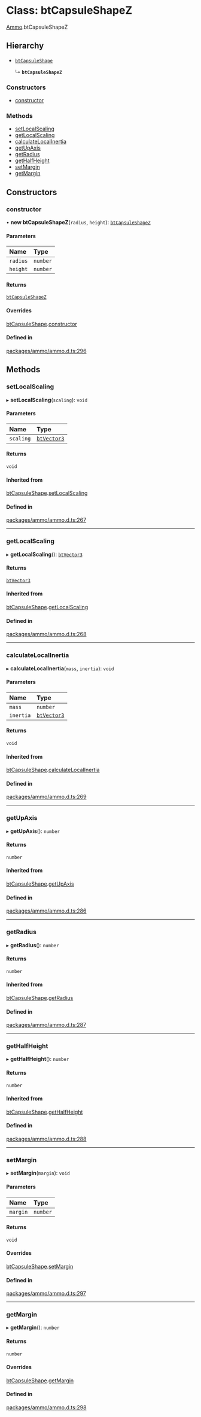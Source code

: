 # Class: btCapsuleShapeZ

[Ammo](../modules/Ammo.md).btCapsuleShapeZ

## Hierarchy

- [`btCapsuleShape`](Ammo.btCapsuleShape.md)

  ↳ **`btCapsuleShapeZ`**

### Constructors

- [constructor](Ammo.btCapsuleShapeZ.md#constructor)

### Methods

- [setLocalScaling](Ammo.btCapsuleShapeZ.md#setlocalscaling)
- [getLocalScaling](Ammo.btCapsuleShapeZ.md#getlocalscaling)
- [calculateLocalInertia](Ammo.btCapsuleShapeZ.md#calculatelocalinertia)
- [getUpAxis](Ammo.btCapsuleShapeZ.md#getupaxis)
- [getRadius](Ammo.btCapsuleShapeZ.md#getradius)
- [getHalfHeight](Ammo.btCapsuleShapeZ.md#gethalfheight)
- [setMargin](Ammo.btCapsuleShapeZ.md#setmargin)
- [getMargin](Ammo.btCapsuleShapeZ.md#getmargin)

## Constructors

### constructor

• **new btCapsuleShapeZ**(`radius`, `height`): [`btCapsuleShapeZ`](Ammo.btCapsuleShapeZ.md)

#### Parameters

| Name | Type |
| :------ | :------ |
| `radius` | `number` |
| `height` | `number` |

#### Returns

[`btCapsuleShapeZ`](Ammo.btCapsuleShapeZ.md)

#### Overrides

[btCapsuleShape](Ammo.btCapsuleShape.md).[constructor](Ammo.btCapsuleShape.md#constructor)

#### Defined in

[packages/ammo/ammo.d.ts:296](https://github.com/Orillusion/orillusion/blob/main/packages/ammo/ammo.d.ts#L296)

## Methods

### setLocalScaling

▸ **setLocalScaling**(`scaling`): `void`

#### Parameters

| Name | Type |
| :------ | :------ |
| `scaling` | [`btVector3`](Ammo.btVector3.md) |

#### Returns

`void`

#### Inherited from

[btCapsuleShape](Ammo.btCapsuleShape.md).[setLocalScaling](Ammo.btCapsuleShape.md#setlocalscaling)

#### Defined in

[packages/ammo/ammo.d.ts:267](https://github.com/Orillusion/orillusion/blob/main/packages/ammo/ammo.d.ts#L267)

___

### getLocalScaling

▸ **getLocalScaling**(): [`btVector3`](Ammo.btVector3.md)

#### Returns

[`btVector3`](Ammo.btVector3.md)

#### Inherited from

[btCapsuleShape](Ammo.btCapsuleShape.md).[getLocalScaling](Ammo.btCapsuleShape.md#getlocalscaling)

#### Defined in

[packages/ammo/ammo.d.ts:268](https://github.com/Orillusion/orillusion/blob/main/packages/ammo/ammo.d.ts#L268)

___

### calculateLocalInertia

▸ **calculateLocalInertia**(`mass`, `inertia`): `void`

#### Parameters

| Name | Type |
| :------ | :------ |
| `mass` | `number` |
| `inertia` | [`btVector3`](Ammo.btVector3.md) |

#### Returns

`void`

#### Inherited from

[btCapsuleShape](Ammo.btCapsuleShape.md).[calculateLocalInertia](Ammo.btCapsuleShape.md#calculatelocalinertia)

#### Defined in

[packages/ammo/ammo.d.ts:269](https://github.com/Orillusion/orillusion/blob/main/packages/ammo/ammo.d.ts#L269)

___

### getUpAxis

▸ **getUpAxis**(): `number`

#### Returns

`number`

#### Inherited from

[btCapsuleShape](Ammo.btCapsuleShape.md).[getUpAxis](Ammo.btCapsuleShape.md#getupaxis)

#### Defined in

[packages/ammo/ammo.d.ts:286](https://github.com/Orillusion/orillusion/blob/main/packages/ammo/ammo.d.ts#L286)

___

### getRadius

▸ **getRadius**(): `number`

#### Returns

`number`

#### Inherited from

[btCapsuleShape](Ammo.btCapsuleShape.md).[getRadius](Ammo.btCapsuleShape.md#getradius)

#### Defined in

[packages/ammo/ammo.d.ts:287](https://github.com/Orillusion/orillusion/blob/main/packages/ammo/ammo.d.ts#L287)

___

### getHalfHeight

▸ **getHalfHeight**(): `number`

#### Returns

`number`

#### Inherited from

[btCapsuleShape](Ammo.btCapsuleShape.md).[getHalfHeight](Ammo.btCapsuleShape.md#gethalfheight)

#### Defined in

[packages/ammo/ammo.d.ts:288](https://github.com/Orillusion/orillusion/blob/main/packages/ammo/ammo.d.ts#L288)

___

### setMargin

▸ **setMargin**(`margin`): `void`

#### Parameters

| Name | Type |
| :------ | :------ |
| `margin` | `number` |

#### Returns

`void`

#### Overrides

[btCapsuleShape](Ammo.btCapsuleShape.md).[setMargin](Ammo.btCapsuleShape.md#setmargin)

#### Defined in

[packages/ammo/ammo.d.ts:297](https://github.com/Orillusion/orillusion/blob/main/packages/ammo/ammo.d.ts#L297)

___

### getMargin

▸ **getMargin**(): `number`

#### Returns

`number`

#### Overrides

[btCapsuleShape](Ammo.btCapsuleShape.md).[getMargin](Ammo.btCapsuleShape.md#getmargin)

#### Defined in

[packages/ammo/ammo.d.ts:298](https://github.com/Orillusion/orillusion/blob/main/packages/ammo/ammo.d.ts#L298)
